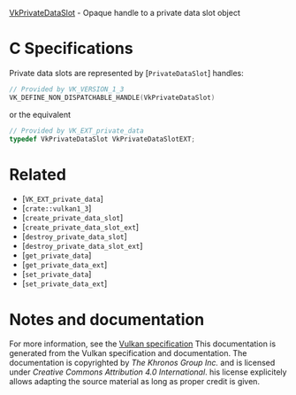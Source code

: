 [VkPrivateDataSlot](https://www.khronos.org/registry/vulkan/specs/1.3-extensions/man/html/VkPrivateDataSlot.html) - Opaque handle to a private data slot object

# C Specifications
Private data slots are represented by [`PrivateDataSlot`] handles:
```c
// Provided by VK_VERSION_1_3
VK_DEFINE_NON_DISPATCHABLE_HANDLE(VkPrivateDataSlot)
```
or the equivalent
```c
// Provided by VK_EXT_private_data
typedef VkPrivateDataSlot VkPrivateDataSlotEXT;
```

# Related
- [`VK_EXT_private_data`]
- [`crate::vulkan1_3`]
- [`create_private_data_slot`]
- [`create_private_data_slot_ext`]
- [`destroy_private_data_slot`]
- [`destroy_private_data_slot_ext`]
- [`get_private_data`]
- [`get_private_data_ext`]
- [`set_private_data`]
- [`set_private_data_ext`]

# Notes and documentation
For more information, see the [Vulkan specification](https://www.khronos.org/registry/vulkan/specs/1.3-extensions/html/vkspec.html)
This documentation is generated from the Vulkan specification and documentation.
The documentation is copyrighted by *The Khronos Group Inc.* and is licensed under *Creative Commons Attribution 4.0 International*.
his license explicitely allows adapting the source material as long as proper credit is given.
        